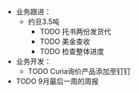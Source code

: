 - 业务跟进：
	- 约旦3.5吨
		- TODO 托书两份发货代
		- TODO 美金查收
		- TODO 检查整体进度
- 业务开发：
	- TODO  Curia询价产品添加至钉钉
- TODO 9月最后一周的周报